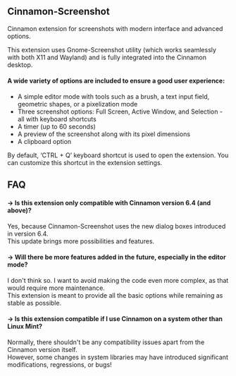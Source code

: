 Cinnamon-Screenshot
-------------------
Cinnamon extension for screenshots with modern interface and advanced options.

This extension uses Gnome-Screenshot utility (which works seamlessly with both X11 and Wayland) and is fully integrated into the Cinnamon desktop.

#### A wide variety of options are included to ensure a good user experience: 

* A simple editor mode with tools such as a brush, a text input field, geometric shapes, or a pixelization mode
* Three screenshot options: Full Screen, Active Window, and Selection - all with keyboard shortcuts
* A timer (up to 60 seconds)
* A preview of the screenshot along with its pixel dimensions
* A clipboard option

By default, ‘CTRL + Q’ keyboard shortcut is used to open the extension. 
You can customize this shortcut in the extension settings.


## FAQ

#### → Is this extension only compatible with Cinnamon version 6.4 (and above)?

Yes, because Cinnamon-Screenshot uses the new dialog boxes introduced in version 6.4.<br/>
This update brings more possibilities and features.

#### → Will there be more features added in the future, especially in the editor mode?

I don't think so. I want to avoid making the code even more complex, as that would require more maintenance.<br/> 
This extension is meant to provide all the basic options while remaining as stable as possible.

#### → Is this extension compatible if I use Cinnamon on a system other than Linux Mint?

Normally, there shouldn't be any compatibility issues apart from the Cinnamon version itself.<br/>
However, some changes in system libraries may have introduced significant modifications, regressions, or bugs!
